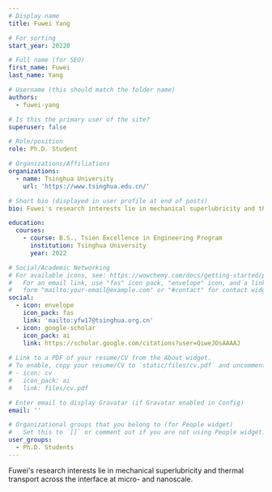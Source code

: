```yaml
---
# Display name
title: Fuwei Yang

# For sorting
start_year: 20220

# Full name (for SEO)
first_name: Fuwei
last_name: Yang

# Username (this should match the folder name)
authors:
  - fuwei-yang

# Is this the primary user of the site?
superuser: false

# Role/position
role: Ph.D. Student

# Organizations/Affiliations
organizations:
  - name: Tsinghua University
    url: 'https://www.tsinghua.edu.cn/'

# Short bio (displayed in user profile at end of posts)
bio: Fuwei's research interests lie in mechanical superlubricity and thermal transport across the interface at micro- and nanoscale. 

education:
  courses:
    - course: B.S., Tsien Excellence in Engineering Program
      institution: Tsinghua University
      year: 2022

# Social/Academic Networking
# For available icons, see: https://wowchemy.com/docs/getting-started/page-builder/#icons
#   For an email link, use "fas" icon pack, "envelope" icon, and a link in the
#   form "mailto:your-email@example.com" or "#contact" for contact widget.
social:
  - icon: envelope
    icon_pack: fas
    link: 'mailto:yfw17@tsinghua.org.cn'
  - icon: google-scholar
    icon_pack: ai
    link: https://scholar.google.com/citations?user=QiweJOsAAAAJ
  
# Link to a PDF of your resume/CV from the About widget.
# To enable, copy your resume/CV to `static/files/cv.pdf` and uncomment the lines below.
# - icon: cv
#   icon_pack: ai
#   link: files/cv.pdf

# Enter email to display Gravatar (if Gravatar enabled in Config)
email: ''

# Organizational groups that you belong to (for People widget)
#   Set this to `[]` or comment out if you are not using People widget.
user_groups:
  - Ph.D. Students
---
```


Fuwei's research interests lie in mechanical superlubricity and thermal transport across the interface at micro- and nanoscale. 
